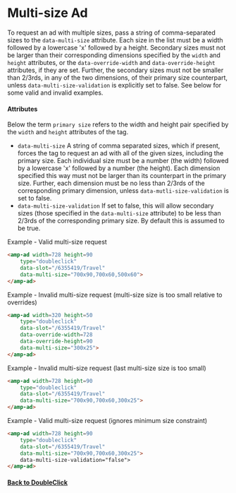 <!---
Copyright 2018 The AMP HTML Authors. All Rights Reserved.

Licensed under the Apache License, Version 2.0 (the "License");
you may not use this file except in compliance with the License.
You may obtain a copy of the License at

      http://www.apache.org/licenses/LICENSE-2.0

Unless required by applicable law or agreed to in writing, software
distributed under the License is distributed on an "AS-IS" BASIS,
WITHOUT WARRANTIES OR CONDITIONS OF ANY KIND, either express or implied.
See the License for the specific language governing permissions and
limitations under the License.
-->

# Multi-size Ad

To request an ad with multiple sizes, pass a string of comma-separated sizes to
the `data-multi-size` attribute. Each size in the list must be a width followed
by a lowercase 'x' followed by a height. Secondary sizes must not be larger than
their corresponding dimensions specified by the `width` and `height` attributes,
or the `data-override-width` and `data-override-height` attributes, if they are
set. Further, the secondary sizes must not be smaller than 2/3rds, in any of the
two dimensions, of their primary size counterpart, unless 
`data-multi-size-validation` is explicitly set to false. See below for some valid and invalid examples.

#### Attributes
Below the term `primary size` refers to the width and height pair specified by the `width` and `height` attributes of the tag.
- `data-multi-size` A string of comma separated sizes, which if present, forces the tag to request an ad with all of the given sizes, including the primary size. Each individual size must be a number (the width) followed by a lowercase 'x' followed by a number (the height). Each dimension specified this way must not be larger than its counterpart in the primary size. Further, each dimension must be no less than 2/3rds of the corresponding primary dimension, unless `data-mutli-size-validation` is set to false.
- `data-multi-size-validation` If set to false, this will allow secondary sizes (those specified in the `data-multi-size` attribute) to be less than 2/3rds of the corresponding primary size. By default this is assumed to be true.

Example - Valid multi-size request
```html
<amp-ad width=728 height=90
    type="doubleclick"
    data-slot="/6355419/Travel"
    data-multi-size="700x90,700x60,500x60">
</amp-ad>
```

Example - Invalid multi-size request (multi-size size is too small relative to overrides)
```html
<amp-ad width=320 height=50
    type="doubleclick"
    data-slot="/6355419/Travel"
    data-override-width=728
    data-override-height=90
    data-multi-size="300x25">
</amp-ad>
```

Example - Invalid multi-size request (last multi-size size is too small)
```html
<amp-ad width=728 height=90
    type="doubleclick"
    data-slot="/6355419/Travel"
    data-multi-size="700x90,700x60,300x25">
</amp-ad>
```

Example - Valid multi-size request (ignores minimum size constraint)
```html
<amp-ad width=728 height=90
    type="doubleclick"
    data-slot="/6355419/Travel"
    data-multi-size="700x90,700x60,300x25">
    data-multi-size-validation="false">
</amp-ad>
```

#### <a href="amp-ad-network-doubleclick-impl-internal.md">Back to DoubleClick</a>
